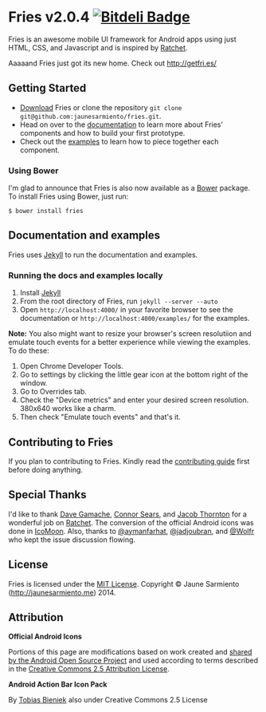 # Fries v2.0.4 [![Bitdeli Badge](https://d2weczhvl823v0.cloudfront.net/jaunesarmiento/fries/trend.png)](https://bitdeli.com/free "Bitdeli Badge")

Fries is an awesome mobile UI framework for Android apps using just HTML, CSS,
and Javascript and is inspired by [Ratchet].

Aaaaand Fries just got its new home. Check out http://getfri.es/

## Getting Started

* [Download] Fries or clone the repository `git clone git@github.com:jaunesarmiento/fries.git`.
* Head on over to the [documentation] to learn more about Fries' components and how to build your first prototype.
* Check out the [examples] to learn how to piece together each component.

### Using Bower

I'm glad to announce that Fries is also now available as a [Bower] package. To
install Fries using Bower, just run:

```shell
$ bower install fries
```


## Documentation and examples

Fries uses [Jekyll] to run the documentation and examples.

### Running the docs and examples locally
1.  Install [Jekyll]
2.  From the root directory of Fries, run `jekyll --server --auto`
3.  Open `http://localhost:4000/` in your favorite browser to see the documentation or `http://localhost:4000/examples/` for the examples.

__Note:__ You also might want to resize your browser's screen resolutiion and
emulate touch events for a better experience while viewing the examples. To do these:

1. Open Chrome Developer Tools.
2. Go to settings by clicking the little gear icon at the bottom right of the
   window.
3. Go to Overrides tab.
4. Check the "Device metrics" and enter your desired screen resolution. 380x640
   works like a charm.
5. Then check "Emulate touch events" and that's it.


## Contributing to Fries

If you plan to contributing to Fries. Kindly read the [contributing guide] first before doing anything.


## Special Thanks

I'd like to thank [Dave Gamache], [Connor Sears], and [Jacob Thornton] for a wonderful job on [Ratchet].
The conversion of the official Android icons was done in [IcoMoon]. Also, thanks to [@aymanfarhat](https://github.com/aymanfarhat),
[@jadjoubran](https://github.com/jadjoubran), and [@Wolfr](https://github.com/Wolfr) who kept the issue discussion flowing.


## License

Fries is licensed under the [MIT License]. Copyright &copy; Jaune Sarmiento (http://jaunesarmiento.me) 2014.


## Attribution
**Official Android Icons**

Portions of this page are modifications based on work created and [shared by the Android Open Source Project](http://code.google.com/policies.html) and used according to terms described in the [Creative Commons 2.5 Attribution License](http://creativecommons.org/licenses/by/2.5/).

__Android Action Bar Icon Pack__

By [Tobias Bieniek](https://github.com/Turbo87/Android-Action-Bar-Icon-Pack-Font) also under Creative Commons 2.5 License

[Download]: https://github.com/jaunesarmiento/fries/archive/master.zip
[Ratchet]: http://goratchet.com/
[documentation]: http://getfri.es
[Semantic Versioning]: http://semver.org/
[Grunt]: http://gruntjs.com/
[Jekyll]: http://jekyllrb.com/
[Bower]: http://bower.io/
[examples]: https://github.com/jaunesarmiento/fries/tree/master/examples
[bug fixes]: https://github.com/jaunesarmiento/fries/issues?labels=&page=1&state=closed
[breaking changes]: https://github.com/jaunesarmiento/fries/wiki/Breaking-Changes
[Dave Gamache]: http://github.com/dhgamache
[Connor Sears]: http://github.com/connors
[Jacob Thornton]: http://github.com/fat
[IcoMoon]: http://icomoon.io
[MIT License]: http://opensource.org/licenses/MIT
[contributing guide]: https://github.com/jaunesarmiento/fries/wiki/Contributing-to-Fries

